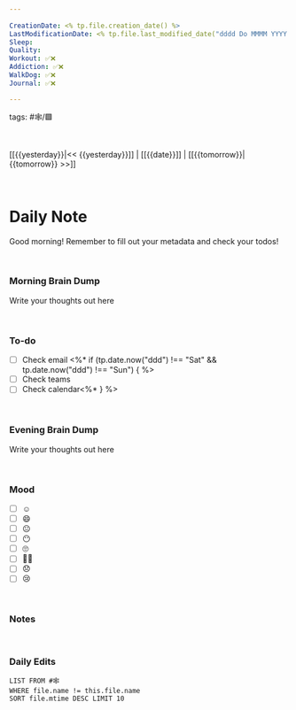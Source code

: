 ```yaml
---
 
CreationDate: <% tp.file.creation_date() %>    
LastModificationDate: <% tp.file.last_modified_date("dddd Do MMMM YYYY HH:mm:ss") %>
Sleep: 
Quality: 
Workout: ✅❌ 
Addiction: ✅❌
WalkDog: ✅❌
Journal: ✅❌

---
```

tags: #🕸️/🟩️

<br>

[[{{yesterday}}|<< {{yesterday}}]] | [[{{date}}]] | [[{{tomorrow}}|{{tomorrow}} >>]]

<br>

# Daily Note

Good morning! Remember to fill out your metadata and check your todos!

<br>

### Morning Brain Dump
Write your thoughts out here

<br>

### To-do
- [ ] Check email <%* if (tp.date.now("ddd") !== "Sat" && tp.date.now("ddd") !== "Sun") { %>
- [ ] Check teams
- [ ] Check calendar<%* } %>

<br>

### Evening Brain Dump
Write your thoughts out here

<br>

### Mood
- [ ] ☺️
- [ ] 😄
- [ ] 😐
- [ ] 😶
- [ ] 🙄
- [ ] 🤷‍♂️
- [ ] 😞
- [ ] 😢

<br>

### Notes

<br>

### Daily Edits
```dataview
LIST FROM #🕸️  
WHERE file.name != this.file.name
SORT file.mtime DESC LIMIT 10
```